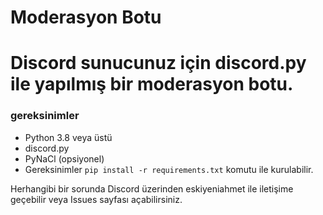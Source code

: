 # Moderasyon Botu

# Discord sunucunuz için discord.py ile yapılmış bir moderasyon botu.

### gereksinimler
- Python 3.8 veya üstü
- discord.py
- PyNaCl (opsiyonel)
- Gereksinimler `pip install -r requirements.txt` komutu ile kurulabilir.

Herhangibi bir sorunda Discord üzerinden eskiyeniahmet ile iletişime geçebilir veya Issues sayfası açabilirsiniz.
